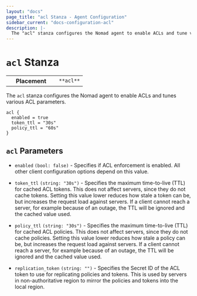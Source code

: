 ```yaml
---
layout: "docs"
page_title: "acl Stanza - Agent Configuration"
sidebar_current: "docs-configuration-acl"
description: |-
  The "acl" stanza configures the Nomad agent to enable ACLs and tune various parameters.
---
```


# `acl` Stanza

<table class="table table-bordered table-striped">
  <tr>
    <th width="120">Placement</th>
    <td>
      <code>**acl**</code>
    </td>
  </tr>
</table>

The `acl` stanza configures the Nomad agent to enable ACLs and tunes various ACL parameters.

```hcl
acl {
  enabled = true
  token_ttl = "30s"
  policy_ttl = "60s"
}
```

## `acl` Parameters

- `enabled` `(bool: false)` - Specifies if ACL enforcement is enabled. All other
  client configuration options depend on this value.

- `token_ttl` `(string: "30s")` - Specifies the maximum time-to-live (TTL) for
  cached ACL tokens. This does not affect servers, since they do not cache tokens.
  Setting this value lower reduces how stale a token can be, but increases
  the request load against servers. If a client cannot reach a server, for example
  because of an outage, the TTL will be ignored and the cached value used.

- `policy_ttl` `(string: "30s")` - Specifies the maximum time-to-live (TTL) for
  cached ACL policies. This does not affect servers, since they do not cache policies.
  Setting this value lower reduces how stale a policy can be, but increases
  the request load against servers. If a client cannot reach a server, for example
  because of an outage, the TTL will be ignored and the cached value used.

- `replication_token` `(string: "")` - Specifies the Secret ID of the ACL token
  to use for replicating policies and tokens. This is used by servers in non-authoritative
  region to mirror the policies and tokens into the local region.

